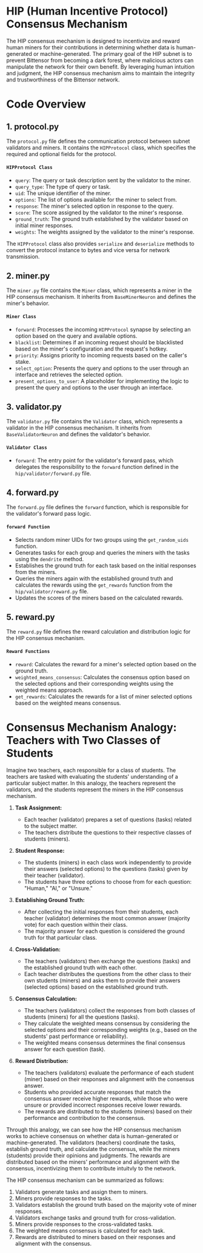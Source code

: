 # HIP (Human Incentive Protocol) Consensus Mechanism

The HIP consensus mechanism is designed to incentivize and reward human miners for their contributions in determining whether data is human-generated or machine-generated. The primary goal of the HIP subnet is to prevent Bittensor from becoming a dark forest, where malicious actors can manipulate the network for their own benefit. By leveraging human intuition and judgment, the HIP consensus mechanism aims to maintain the integrity and trustworthiness of the Bittensor network.

# Code Overview

## 1. protocol.py

The `protocol.py` file defines the communication protocol between subnet validators and miners. It contains the `HIPProtocol` class, which specifies the required and optional fields for the protocol.

#### `HIPProtocol Class`

- `query`: The query or task description sent by the validator to the miner.
- `query_type`: The type of query or task.
- `uid`: The unique identifier of the miner.
- `options`: The list of options available for the miner to select from.
- `response`: The miner's selected option in response to the query.
- `score`: The score assigned by the validator to the miner's response.
- `ground_truth`: The ground truth established by the validator based on initial miner responses.
- `weights`: The weights assigned by the validator to the miner's response.

The `HIPProtocol` class also provides `serialize` and `deserialize` methods to convert the protocol instance to bytes and vice versa for network transmission.

## 2. miner.py

The `miner.py` file contains the `Miner` class, which represents a miner in the HIP consensus mechanism. It inherits from `BaseMinerNeuron` and defines the miner's behavior.

#### `Miner Class`

- `forward`: Processes the incoming `HIPProtocol` synapse by selecting an option based on the query and available options.
- `blacklist`: Determines if an incoming request should be blacklisted based on the miner's configuration and the request's hotkey.
- `priority`: Assigns priority to incoming requests based on the caller's stake.
- `select_option`: Presents the query and options to the user through an interface and retrieves the selected option.
- `present_options_to_user`: A placeholder for implementing the logic to present the query and options to the user through an interface.

## 3. validator.py

The `validator.py` file contains the `Validator` class, which represents a validator in the HIP consensus mechanism. It inherits from `BaseValidatorNeuron` and defines the validator's behavior.

#### `Validator Class`

- `forward`: The entry point for the validator's forward pass, which delegates the responsibility to the `forward` function defined in the `hip/validator/forward.py` file.

## 4. forward.py

The `forward.py` file defines the `forward` function, which is responsible for the validator's forward pass logic.

#### `forward Function`

- Selects random miner UIDs for two groups using the `get_random_uids` function.
- Generates tasks for each group and queries the miners with the tasks using the `dendrite` method.
- Establishes the ground truth for each task based on the initial responses from the miners.
- Queries the miners again with the established ground truth and calculates the rewards using the `get_rewards` function from the `hip/validator/reward.py` file.
- Updates the scores of the miners based on the calculated rewards.

## 5. reward.py

The `reward.py` file defines the reward calculation and distribution logic for the HIP consensus mechanism.

#### `Reward Functions`

- `reward`: Calculates the reward for a miner's selected option based on the ground truth.
- `weighted_means_consensus`: Calculates the consensus option based on the selected options and their corresponding weights using the weighted means approach.
- `get_rewards`: Calculates the rewards for a list of miner selected options based on the weighted means consensus.

# Consensus Mechanism Analogy: Teachers with Two Classes of Students

Imagine two teachers, each responsible for a class of students. The teachers are tasked with evaluating the students' understanding of a particular subject matter. In this analogy, the teachers represent the validators, and the students represent the miners in the HIP consensus mechanism.

1. **Task Assignment:**
   - Each teacher (validator) prepares a set of questions (tasks) related to the subject matter.
   - The teachers distribute the questions to their respective classes of students (miners).

2. **Student Response:**
   - The students (miners) in each class work independently to provide their answers (selected options) to the questions (tasks) given by their teacher (validator).
   - The students have three options to choose from for each question: "Human," "AI," or "Unsure."

3. **Establishing Ground Truth:**
   - After collecting the initial responses from their students, each teacher (validator) determines the most common answer (majority vote) for each question within their class.
   - The majority answer for each question is considered the ground truth for that particular class.

4. **Cross-Validation:**
   - The teachers (validators) then exchange the questions (tasks) and the established ground truth with each other.
   - Each teacher distributes the questions from the other class to their own students (miners) and asks them to provide their answers (selected options) based on the established ground truth.

5. **Consensus Calculation:**
   - The teachers (validators) collect the responses from both classes of students (miners) for all the questions (tasks).
   - They calculate the weighted means consensus by considering the selected options and their corresponding weights (e.g., based on the students' past performance or reliability).
   - The weighted means consensus determines the final consensus answer for each question (task).

6. **Reward Distribution:**
   - The teachers (validators) evaluate the performance of each student (miner) based on their responses and alignment with the consensus answer.
   - Students who provided accurate responses that match the consensus answer receive higher rewards, while those who were unsure or provided incorrect responses receive lower rewards.
   - The rewards are distributed to the students (miners) based on their performance and contribution to the consensus.

Through this analogy, we can see how the HIP consensus mechanism works to achieve consensus on whether data is human-generated or machine-generated. The validators (teachers) coordinate the tasks, establish ground truth, and calculate the consensus, while the miners (students) provide their opinions and judgments. The rewards are distributed based on the miners' performance and alignment with the consensus, incentivizing them to contribute intuitvly to the network.


The HIP consensus mechanism can be summarized as follows:
1. Validators generate tasks and assign them to miners.
2. Miners provide responses to the tasks.
3. Validators establish the ground truth based on the majority vote of miner responses.
4. Validators exchange tasks and ground truth for cross-validation.
5. Miners provide responses to the cross-validated tasks.
6. The weighted means consensus is calculated for each task.
7. Rewards are distributed to miners based on their responses and alignment with the consensus.


